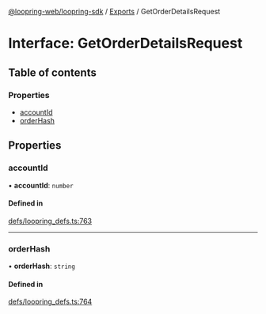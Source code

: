 [@loopring-web/loopring-sdk](../README.md) / [Exports](../modules.md) / GetOrderDetailsRequest

# Interface: GetOrderDetailsRequest

## Table of contents

### Properties

- [accountId](GetOrderDetailsRequest.md#accountid)
- [orderHash](GetOrderDetailsRequest.md#orderhash)

## Properties

### accountId

• **accountId**: `number`

#### Defined in

[defs/loopring_defs.ts:763](https://github.com/Loopring/loopring_sdk/blob/9d83b66/src/defs/loopring_defs.ts#L763)

___

### orderHash

• **orderHash**: `string`

#### Defined in

[defs/loopring_defs.ts:764](https://github.com/Loopring/loopring_sdk/blob/9d83b66/src/defs/loopring_defs.ts#L764)
